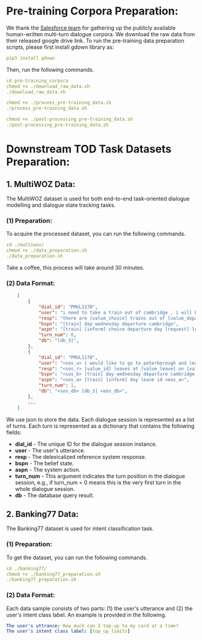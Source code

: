 # Pre-training Corpora Preparation:

We thank the [Salesforce team](https://github.com/jasonwu0731/ToD-BERT) for gathering up the publicly available human-written multi-turn dialogue corpora. We download the raw data from their released google drive link. To run the pre-training data preparation scripts, please first install gdown library as:
```yaml
pip3 install gdown
```

Then, run the following commands.
```yaml
cd pre-training_corpora
chmod +x ./download_raw_data.sh
./download_raw_data.sh

chmod +x ./process_pre-training_data.sh
./process_pre-training_data.sh

chmod +x ./post-processing_pre-training_data.sh
./post-processing_pre-training_data.sh
```




# Downstream TOD Task Datasets Preparation:
## 1. MultiWOZ Data:
The MultiWOZ dataset is used for both end-to-end task-oriented dialogue modelling and dialogue state tracking tasks.
### (1) Preparation:
To acquire the processed dataset, you can run the following commands. 
```yaml
cd ./multiwoz/
chmod +x ./data_preparation.sh
./data_preparation.sh
```
Take a coffee, this process will take around 30 minutes.

### (2) Data Format:
```json
    [
        {
            "dial_id": "PMUL1170",
            "user": "i need to take a train out of cambridge , i will be leaving town on wednesday .",
            "resp": "there are [value_choice] trains out of [value_departure] on [value_day] . do you have a departure time in mind ?",
            "bspn": "[train] day wednesday departure cambridge",
            "aspn": "[train] [inform] choice departure day [request] leave",
            "turn_num": 0,
            "db": "[db_3]",
        },
        {
            "dial_id": "PMUL1170",
            "user": "<sos_u> i would like to go to peterborough and leave after 12:45 , i have to attend a meeting beforehand . <eos_u>",
            "resp": "<sos_r> [value_id] leaves at [value_leave] on [value_day] . will that work for you ? <eos_r>",
            "bspn": "<sos_b> [train] day wednesday departure cambridge leave 12:45 destination peterborough <eos_b>",
            "aspn": "<sos_a> [train] [inform] day leave id <eos_a>",
            "turn_num": 1,
            "db": "<sos_db> [db_3] <eos_db>",
        },
        ...
    ]
```
We use json to store the data. Each dialogue session is represented as a list of turns. Each turn is represented as a dictionary that contains the following fields:

* **dial_id** - The unique ID for the dialogue session instance. 
* **user** - The user's utterance.
* **resp** - The delexicalized reference system response.
* **bspn** - The belief state.
* **aspn** - The system action.
* **turn_num** - This argument indicates the turn position in the dialogue session, e.g., if turn_num = 0 means this is the very first turn in the whole dialogue session.
* **db** - The database query result.

## 2. Banking77 Data:
The Banking77 dataset is used for intent classification task.
### (1) Preparation:
To get the dataset, you can run the following commands.
```yaml
cd ./banking77/
chmod +x ./banking77_preparation.sh
./banking77_preparation.sh
```
### (2) Data Format:
Each data sample consists of two parts: (1) the user's utterance and (2) the user's intent class label. An example is provided in the following.
```yaml
The user's uttrance: How much can I top-up to my card at a time?
The user's intent class label: [top_up_limits]
```
